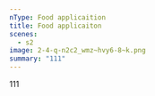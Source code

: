 ```yaml
---
nType: Food applicaition
title: Food applicaiton
scenes:
  - s2
image: 2-4-q-n2c2_wmz~hvy6-8~k.png
summary: "111"
---
```

111